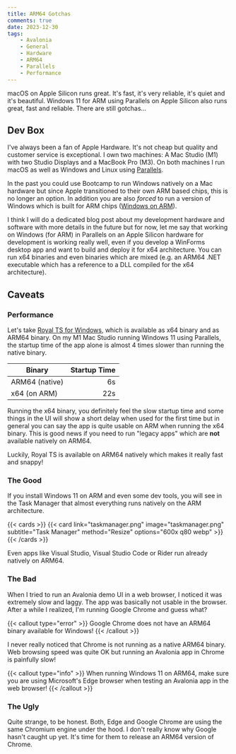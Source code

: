 ```yaml
---
title: ARM64 Gotchas
comments: true
date: 2023-12-30
tags: 
    - Avalonia
    - General
    - Hardware
    - ARM64
    - Parallels
    - Performance
---
```


macOS on Apple Silicon runs great. It's fast, it's very reliable, it's quiet and it's beautiful. Windows 11 for ARM using Parallels on Apple Silicon also runs great, fast and reliable. There are still gotchas...

<!--more-->

## Dev Box
I've always been a fan of Apple Hardware. It's not cheap but quality and customer service is exceptional. I own two machines: A Mac Studio (M1) with two Studio Displays and a MacBook Pro (M3). On both machines I run macOS as well as Windows and Linux using [Parallels](https://www.parallels.com/eu/).

In the past you could use Bootcamp to run Windows natively on a Mac hardware but since Apple transitioned to their own ARM based chips, this is no longer an option. In addition you are also *forced* to run a version of Windows which is built for ARM chips ([Windows on ARM](https://learn.microsoft.com/en-us/windows/arm/overview)).

I think I will do a dedicated blog post about my development hardware and software with more details in the future but for now, let me say that working on Windows (for ARM) in Parallels on an Apple Silicon hardware for development is working really well, even if you develop a WinForms desktop app and want to build and deploy it for x64 architecture. You can run x64 binaries and even binaries which are mixed (e.g. an ARM64 .NET executable which has a reference to a DLL compiled for the x64 architecture).

## Caveats

### Performance
Let's take [Royal TS for Windows](https://royalapps.com/ts/win/features), which is available as x64 binary and as ARM64 binary. On my M1 Mac Studio running Windows 11 using Parallels, the startup time of the app alone is almost 4 times slower than running the native binary.

| Binary | Startup Time |
|--------|-------------:|
| ARM64 (native) | 6s |
| x64 (on ARM) | 22s|

Running the x64 binary, you definitely feel the slow startup time and some things in the UI will show a short delay when used for the first time but in general you can say the app is quite usable on ARM when running the x64 binary. This is good news if you need to run "legacy apps" which are **not** available natively on ARM64.

Luckily, Royal TS is available on ARM64 natively which makes it really fast and snappy!

### The Good
If you install Windows 11 on ARM and even some dev tools, you will see in the Task Manager that almost everything runs natively on the ARM architecture.

{{< cards >}}
  {{< card link="taskmanager.png" image="taskmanager.png" subtitle="Task Manager" method="Resize" options="600x q80 webp" >}}
{{< /cards >}}

Even apps like Visual Studio, Visual Studio Code or Rider run already natively on ARM64.

### The Bad
When I tried to run an Avalonia demo UI in a web browser, I noticed it was extremely slow and laggy. The app was basically not usable in the browser. After a while I realized, I'm running Google Chrome and guess what? 

{{< callout type="error" >}}
  Google Chrome does not have an ARM64 binary available for Windows!
{{< /callout >}}

I never really noticed that Chrome is not running as a native ARM64 binary. Web browsing speed was quite OK but running an Avalonia app in Chrome is painfully slow!

{{< callout type="info" >}}
  When running Windows 11 on ARM64, make sure you are using Microsoft's Edge browser when testing an Avalonia app in the web browser!
{{< /callout >}}

### The Ugly
Quite strange, to be honest. Both, Edge and Google Chrome are using the same Chromium engine under the hood. I don't really know why Google hasn't caught up yet. It's time for them to release an ARM64 version of Chrome.
